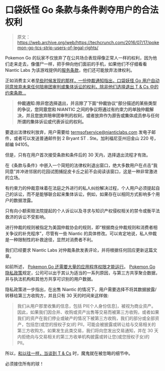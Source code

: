 # 口袋妖怪 Go 条款与条件剥夺用户的合法权利 

> 原文：<https://web.archive.org/web/https://techcrunch.com/2016/07/17/pokemon-go-tcs-strip-users-of-legal-rights/>

Pokemon Go 的玩家不仅放弃了在公共场合表现得像正常人一样的权利，因为他们走来走去，像僵尸一样，把手伸向他们面前的手机，如果他们不仔细看看 Niantic Labs 为该游戏提供的[服务条款](https://web.archive.org/web/20221208143439/https://www.nianticlabs.com/terms/pokemongo/en)，他们还可能放弃法律权利。

正如消费主义者[早些时候发现的那样，一份仲裁通知指出，口袋妖怪 Go 用户自动同意放弃未来任何陪审团审判或集体诉讼的权利，除非他们选择退出 T & Cs 中的约束条款…](https://web.archive.org/web/20221208143439/https://consumerist.com/2016/07/14/pokemon-go-strips-users-of-their-legal-rights-heres-how-to-opt-out/)

> **仲裁通知:除非您选择退出，并且除了下面“仲裁协议”部分描述的某些类型的争议，您同意您和 NIANTIC 之间的争议将通过有约束力的单独仲裁解决，并且您放弃陪审团审判的权利，或者放弃作为原告或集体成员参与任何所谓的集体诉讼或代表诉讼的权利。**

要退出法律权利放弃，用户需要给 termsofservice@nianticlabs.com 发电子邮件，或者可以发送普通邮件到 2 Bryant ST . Ste。加利福尼亚州旧金山 220 号，邮编 94105。

但是，只有在用户首次接受条款和条件后的 30 天内，选择退出流程才有效。

在《条款与条件》中嵌入一个简短的法律权利退出窗口，绝大多数用户在点击“我同意”并冲进邻居的花园试图捕捉皮卡丘之前不会阅读该窗口，这是一种非常激进的立场。

有约束力的仲裁意味着在法庭之外进行的私人纠纷解决过程，个人用户必须提起自己的诉讼，而不是能够联合起来集体诉讼，例如，如果存在以相同方式影响多个用户的数据泄露。

只有向小额索赔法院提起的个人诉讼以及寻求与知识产权侵权相关的禁令或衡平法救济的诉讼不受影响。

进行仲裁的规则被指定为美国仲裁协会的规则，即“根据商业仲裁规则和消费者相关争议的补充程序”，尽管有一些 Niantic 的具体修改。可以肯定地说，私人仲裁是一种限制性的补救途径，显然对消费者不利。

我们已经要求 Niantic Labs 对仲裁条款发表评论，并将根据任何回应更新这篇文章。

如前所述， [Pokemon Go 还需要大量的应用程序权限才能运行](https://web.archive.org/web/20221208143439/https://beta.techcrunch.com/2016/07/11/pokemon-go-wants-to-catch-almost-all-your-permissions/)。 [Pokemon Go 隐私政策](https://web.archive.org/web/20221208143439/https://www.nianticlabs.com/privacy/pokemongo/en/)规定，公司可以出于其认为适当的一系列原因，与第三方共享聚合数据，并与执法机构和其他方共享可识别的用户数据。

隐私政策进一步指出，在出售 Niantic 的情况下，用户需要选择不将其数据披露/转移给第三方收购方，并且只有 30 天的时间来这样做:

> 我们从用户那里收集的信息，包括 PII[个人身份信息]，被视为商业资产。因此，如果我们因合并、收购或资产出售等交易而被第三方收购，或者如果我们的资产在我们停业或破产的情况下被第三方收购，我们的部分或全部资产，包括您(或您的授权子女)的 PII，可能会被披露或转让给与交易相关的第三方收购方。如果发生此类交易，我们将向您发出交易通知，并在 30 天内拒绝向与交易相关的第三方收单机构披露或转让您(或您授权子女)的 PII。

所以，[和以往一样，当谈到 T & Cs](https://web.archive.org/web/20221208143439/https://beta.techcrunch.com/2015/08/21/agree-to-disagree/) 时，魔鬼就在被忽略的细节中。

必须接住所有的球！